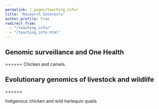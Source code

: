 ```yaml
---
permalink: /_pages/teaching_info/
title: "Research Interests"
author_profile: true
redirect_from: 
  - "/teaching_info/"
  - "/teaching_info.html"
---
```


## Genomic surveillance and One Health
======
Chicken and camels.


## Evolutionary genomics of livestock and wildlife
======

Indigenous chicken and wild harlequin quails

